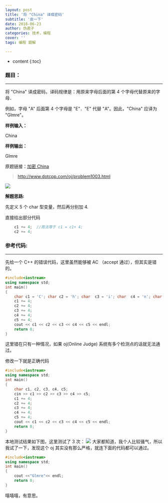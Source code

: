 ```yaml
---
layout: post
title: '将 "China" 译成密码'
subtitle: '皮一下'
date: 2018-06-23
author: 伪君子
categories: 技术，编程
cover: ''
tags: 编程 题解

---
```


* content
{:toc}


### 题目：

***


将 "China" 译成密码，译码规律是：用原来字母后面的第 4 个字母代替原来的字母．

例如，字母 "A" 后面第 4 个字母是 "E"．"E" 代替 "A"。因此，"China" 应译为 "Glmre"。

**样例输入：**

China

**样例输出：**

Glmre

原题链接：[加密 China](http://www.dotcpp.com/oj/problem1003.html)
>http://www.dotcpp.com/oj/problem1003.html

![](https://upload-images.jianshu.io/upload_images/2989110-909efbd58f8a0d92.png?imageMogr2/auto-orient/strip%7CimageView2/2/w/1240)


**解题思路:**

先定义 5 个 char 型变量，然后再分别加 4.

直接给出部分代码
```C
	c1 += 4;  //用法等于 c1 = c1+ 4;
	c2 += 4;

```



### 参考代码:

***

先给一个 C++ 的错误代码，这里虽然能够被 AC （accept 通过），但其实是错的。
```c++
#include<iostream>
using namespace std;
int main()
{
	char c1 = 'C'; char c2 = 'h'; char  c3 = 'i'; char  c4 = 'n'; char  c5 = 'a';
	c1 += 4;
	c2 += 4;
	c3 += 4;
	c4 += 4;
	c5 += 4;
	cout << c1 << c2 << c3 << c4 << c5 << endl;
	return 0;
}
```
这里错在只有一种情况，如果 oj(Online Judge) 系统有多个检测点的话就无法通过。

修改一下就是正确代码
```C++
#include<iostream>
using namespace std;
int main()
{
	char c1, c2, c3, c4, c5;
	cin >> c1 >> c2 >> c3 >> c4 >> c5;
	c1 += 4;
	c2 += 4;
	c3 += 4;
	c4 += 4;
	c5 += 4;
	cout << c1 << c2 << c3 << c4 << c5 << endl;
	return 0;
}
```

本地测试结果如下图，这里测试了 3 次：
![](https://upload-images.jianshu.io/upload_images/2989110-7a1cb979f13aa8b5.png?imageMogr2/auto-orient/strip%7CimageView2/2/w/1240)
大家都知道，我个人比较骚气，所以我试了一下，发现这个 oj 其实没有那么严格，就连下面的代码都可以通过。
```C++
#include<iostream>
using namespace std;
int main()
{
    cout <<"Glmre"<< endl;
    return 0;
}
```
嘻嘻嘻，有意思。